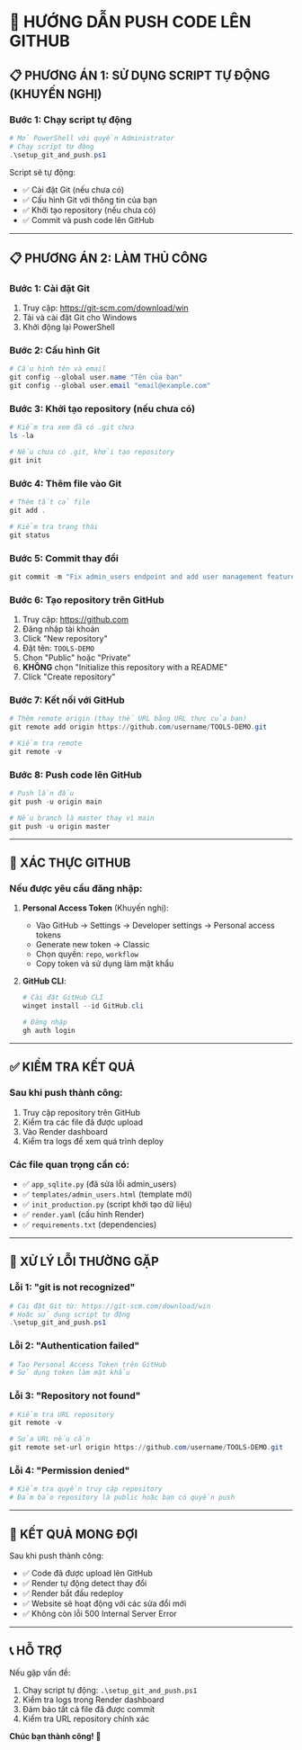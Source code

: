 # 🚀 HƯỚNG DẪN PUSH CODE LÊN GITHUB

## 📋 **PHƯƠNG ÁN 1: SỬ DỤNG SCRIPT TỰ ĐỘNG (KHUYẾN NGHỊ)**

### Bước 1: Chạy script tự động
```powershell
# Mở PowerShell với quyền Administrator
# Chạy script tự động
.\setup_git_and_push.ps1
```

Script sẽ tự động:
- ✅ Cài đặt Git (nếu chưa có)
- ✅ Cấu hình Git với thông tin của bạn
- ✅ Khởi tạo repository (nếu chưa có)
- ✅ Commit và push code lên GitHub

---

## 📋 **PHƯƠNG ÁN 2: LÀM THỦ CÔNG**

### Bước 1: Cài đặt Git
1. Truy cập: https://git-scm.com/download/win
2. Tải và cài đặt Git cho Windows
3. Khởi động lại PowerShell

### Bước 2: Cấu hình Git
```powershell
# Cấu hình tên và email
git config --global user.name "Tên của bạn"
git config --global user.email "email@example.com"
```

### Bước 3: Khởi tạo repository (nếu chưa có)
```powershell
# Kiểm tra xem đã có .git chưa
ls -la

# Nếu chưa có .git, khởi tạo repository
git init
```

### Bước 4: Thêm file vào Git
```powershell
# Thêm tất cả file
git add .

# Kiểm tra trạng thái
git status
```

### Bước 5: Commit thay đổi
```powershell
git commit -m "Fix admin_users endpoint and add user management features"
```

### Bước 6: Tạo repository trên GitHub
1. Truy cập: https://github.com
2. Đăng nhập tài khoản
3. Click "New repository"
4. Đặt tên: `TOOLS-DEMO`
5. Chọn "Public" hoặc "Private"
6. **KHÔNG** chọn "Initialize this repository with a README"
7. Click "Create repository"

### Bước 7: Kết nối với GitHub
```powershell
# Thêm remote origin (thay thế URL bằng URL thực của bạn)
git remote add origin https://github.com/username/TOOLS-DEMO.git

# Kiểm tra remote
git remote -v
```

### Bước 8: Push code lên GitHub
```powershell
# Push lần đầu
git push -u origin main

# Nếu branch là master thay vì main
git push -u origin master
```

---

## 🔐 **XÁC THỰC GITHUB**

### Nếu được yêu cầu đăng nhập:
1. **Personal Access Token** (Khuyến nghị):
   - Vào GitHub → Settings → Developer settings → Personal access tokens
   - Generate new token → Classic
   - Chọn quyền: `repo`, `workflow`
   - Copy token và sử dụng làm mật khẩu

2. **GitHub CLI**:
   ```powershell
   # Cài đặt GitHub CLI
   winget install --id GitHub.cli
   
   # Đăng nhập
   gh auth login
   ```

---

## ✅ **KIỂM TRA KẾT QUẢ**

### Sau khi push thành công:
1. Truy cập repository trên GitHub
2. Kiểm tra các file đã được upload
3. Vào Render dashboard
4. Kiểm tra logs để xem quá trình deploy

### Các file quan trọng cần có:
- ✅ `app_sqlite.py` (đã sửa lỗi admin_users)
- ✅ `templates/admin_users.html` (template mới)
- ✅ `init_production.py` (script khởi tạo dữ liệu)
- ✅ `render.yaml` (cấu hình Render)
- ✅ `requirements.txt` (dependencies)

---

## 🚨 **XỬ LÝ LỖI THƯỜNG GẶP**

### Lỗi 1: "git is not recognized"
```powershell
# Cài đặt Git từ: https://git-scm.com/download/win
# Hoặc sử dụng script tự động
.\setup_git_and_push.ps1
```

### Lỗi 2: "Authentication failed"
```powershell
# Tạo Personal Access Token trên GitHub
# Sử dụng token làm mật khẩu
```

### Lỗi 3: "Repository not found"
```powershell
# Kiểm tra URL repository
git remote -v

# Sửa URL nếu cần
git remote set-url origin https://github.com/username/TOOLS-DEMO.git
```

### Lỗi 4: "Permission denied"
```powershell
# Kiểm tra quyền truy cập repository
# Đảm bảo repository là public hoặc bạn có quyền push
```

---

## 🎯 **KẾT QUẢ MONG ĐỢI**

Sau khi push thành công:
- ✅ Code đã được upload lên GitHub
- ✅ Render tự động detect thay đổi
- ✅ Render bắt đầu redeploy
- ✅ Website sẽ hoạt động với các sửa đổi mới
- ✅ Không còn lỗi 500 Internal Server Error

---

## 📞 **HỖ TRỢ**

Nếu gặp vấn đề:
1. Chạy script tự động: `.\setup_git_and_push.ps1`
2. Kiểm tra logs trong Render dashboard
3. Đảm bảo tất cả file đã được commit
4. Kiểm tra URL repository chính xác

**Chúc bạn thành công! 🎉**
